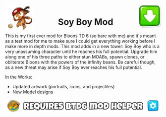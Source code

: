 <a href="https://github.com/LynxCGames/Soy-Boy-Mod/releases/latest/download/SoyBoyMod.dll">
    <img align="left" alt="Icon" height="90" src="Icon.png">
    <img align="right" alt="Download" height="75" src="https://raw.githubusercontent.com/gurrenm3/BTD-Mod-Helper/master/BloonsTD6%20Mod%20Helper/Resources/DownloadBtn.png">
</a>

<h1 align="center">Soy Boy Mod</h1>

This is my first ever mod for Bloons TD 6 (so bare with me) and it's meant as a test mod for me to make sure I could get everything working before I make more in depth mods. This mod adds in a new tower: Soy Boy who is a very unassuming character until he reaches his full potential. Upgrade him along one of his three paths to either stun MOABs, spawn clones, or obliterate Bloons with the powers of the infinity beans. Be careful though, as a new threat may arise if Soy Boy ever reaches his full potential.

In the Works:
- Updated artwork (portraits, icons, and projectiles)
- New Model designs

[![Requires BTD6 Mod Helper](https://raw.githubusercontent.com/gurrenm3/BTD-Mod-Helper/master/banner.png)](https://github.com/gurrenm3/BTD-Mod-Helper#readme)
